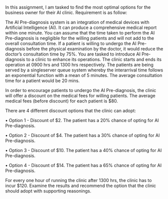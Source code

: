 In this assignment, I am tasked to find the most optimal options for the business owner for their AI clinic. Requirement is as follow:

The AI Pre-diagnosis system is an integration of medical devices with Artificial Intelligence (AI).
It can produce a comprehensive medical report within one minute. 
You can assume that the time taken to perform the AI Pre-diagnosis is negligible for the willing patients and will not add to the overall consultation time.
If a patient is willing to undergo the AI Pre-diagnosis before the physical examination by the doctor, it would reduce the doctor’s consultation time by 75%.
You are tasked to introduce AI Pre-diagnosis to a clinic to enhance its operations. The clinic starts and ends its operation at 0900 hrs and 1300 hrs respectively.
The patients are being served by a singleserver queue system whereby the interarrival time follows an exponential function with a mean of 5 minutes.
The average consultation time for a patient would be 20 mins. 

In order to encourage patients to undergo the AI Pre-diagnosis, the clinic will offer a discount on the medical fees for willing patients.
The average medical fees (before discount) for each patient is $80. 

There are 4 different discount options that the clinic can adopt:

• Option 1 - Discount of $2. The patient has a 20% chance of opting for AI Pre-diagnosis.

• Option 2 - Discount of $4. The patient has a 30% chance of opting for AI Pre-diagnosis. 

• Option 3 - Discount of $10. The patient has a 40% chance of opting for AI Pre-diagnosis. 

• Option 4 - Discount of $14. The patient has a 65% chance of opting for AI Pre-diagnosis.

For every one hour of running the clinic after 1300 hrs, the clinic has to incur $120. Examine the results and recommend the option that the clinic should adopt with supporting reasonings.
